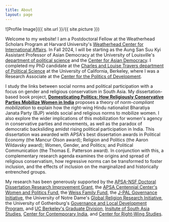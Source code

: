 ```yaml
---
title: About
layout: page
---
```

![Profile Image]({{ site.url }}/{{ site.picture }})

Welcome to my website! I am a Postdoctoral Fellow at the Weatherhead Scholars Program at Harvard University's [Weatherhead Center for International Affairs](https://wcfia.harvard.edu/). In Fall 2024, I will be starting as the Aung San Suu Kyi Assistant Professor of Asian Democracy at the University of Louisville's [department of political science](https://louisville.edu/politicalscience) and the [Center for Asian Democracy](https://louisville.edu/asiandemocracy). I completed my PhD candidate at the [Charles and Louise Travers department of Political Science](http://polisci.berkeley.edu/) at the University of California, Berkeley, where I was a Research Associate at the [Center for the Politics of Development](http://cpd.berkeley.edu/).

I study the links between social norms and political participation with a focus on gender and religious conservatism in South Asia. My dissertation-based book project, [__Domesticating Politics: How Religiously Conservative Parties Mobilize Women in India__](https://anirvanchowdhury.github.io/book/) proposes a theory of _norm-compliant mobilization_ to explain how the right-wing Hindu nationalist Bharatiya Janata Party (BJP) wields social and religious norms to mobilize women. I also explore the wider implications of this mobilization for women's agency in conservative parties and movements, as well as the paradox of democratic backsliding amidst rising political participation in India. This dissertation was awarded with APSA's best dissertation awards in Political Economy (the Mancur Olson award); Religion and Politics (the Aaron Wildavsky award); Women, Gender, and Politics; and Political Communication (the Thomas E. Patterson award). In conjunction with this, a complementary research agenda examines the origins and spread of religious conservatism, how regressive norms can be transformed to foster inclusion, and the effects of inclusion on the marginalized and historically entrenched groups.

My research has been generously supported by the [APSA-NSF Doctoral Dissertation Research Improvement Grant](https://www.apsanet.org/ddrig), the [APSA Centennial Center's Women and Politics Fund](https://connect.apsanet.org/centennialcenter/research-grants/), the [Weiss Family Fund](https://bfi.uchicago.edu/the-weiss-fund/), the [J-PAL Governance Initiative](https://www.povertyactionlab.org/initiative/governance-initiative), the University of Notre Dame's [Global Religion Research Initiative](https://grri.nd.edu/), the University of Gothenburg's [Governance and Local Development Program](https://gld.gu.se/), and [UC Berkeley's Graduate Division](https://grad.berkeley.edu/), [Insitute of South Asia Studies](https://southasia.berkeley.edu/), [Center for Contemporary India](https://indiacenter.berkeley.edu/), and [Center for Right-Wing Studies](https://crws.berkeley.edu/).

<!--- 
### Research

#### Published articles/book chapters
* Do Gram Panchayats Get Their Money? A Case Study of Gram Panchayat Fund Flows in Birbhum District, West Bengal. 2017 in _Decentralisation, Governance and Development: An Indian Perspective_, Orient Black Swan (with [Ambrish Dongre](https://www.iima.ac.in/web/faculty/faculty-profiles/ambrish-dongre) and [Yamini Aiyar](http://www.cprindia.org/people/yamini-aiyar)) 

#### Working papers/book chapters in progress
* Does Information Shape Electoral Choices? A Meta-Analysis in *Metaketa 1: Information, Accountability and Cumulative Learning*, Cambridge University Press (with [Thad Dunning](http://www.thaddunning.com/), [Guy Grossman](https://web.sas.upenn.edu/ggros/), [Macartan Humphreys](http://www.macartan.nyc/), [Susan Hyde](http://susan.hyde.co/), [Craig Mcintosh](http://gps.ucsd.edu/faculty-directory/craig-mcintosh.html) and [Gareth Nellis](http://www.garethnellis.com/)) 
* Partisan vs Policy Bias: An Experiment on News Credibility in India 
* Party Alignment and Fiscal Transfers: Evidence from West Bengal, India (with [Anustubh Agnihotri](http://polisci.berkeley.edu/people/person/anustubh-agnihotri))
* [Poverty Alleviation or Political Calculation? Implementing India's Rural Employment Guarantee Scheme](https://papers.ssrn.com/sol3/papers.cfm?abstract_id=2555738)

#### Work in progress
* The Colonial Origins of Hindu-Muslim Violence in India (with [Aaditya Dar](https://aadityadar.com/) and [Rahul Verma](http://polisci.berkeley.edu/people/person/rahul-verma))
* Ideology and Contestation: The Last Bastions of the Left in West Bengal, India (with [Anustubh Agnihotri](http://polisci.berkeley.edu/people/person/anustubh-agnihotri))
* The General Equilibrium Effects of Political Campaigns: An Experiment on Women's Vote in India (with [Saad Gulzar](http://saadgulzar.com/) and [Durgesh Pathak](http://aamaadmiparty.org/teams/durgesh-pathak/)) 


### Teaching
#### UC Berkeley
I have been a Graduate Student Instructor (GSI) for PS 3, an introductory class in quantitative and empirical methods. [Professor Laura Stoker](http://polisci.berkeley.edu/people/person/laura-stoker) was the lead instructor, and I received an award for being an [Outstanding GSI](http://gsi.berkeley.edu/programs-services/award-programs/ogsi/). 

Some of my teaching materials for the class are available here (coming soon!). Some in-class exercises draw heavily on those created by [Sara Newland](https://scholar.harvard.edu/snewland) (thanks, Sara!).

#### Georgetown University
I was a Teaching Assistant for Advanced Regression/Program Analysis Methods at Georgetown University's McCourt School of Public Policy in 2014. The class was taught by [Professor Jean Mitchell](https://gufaculty360.georgetown.edu/s/faculty-profile?netid=mitchejm%2F) and is the final course of the compulsory quantitative sequence for graduate students in the school's Master of Public Policy program.
--->
